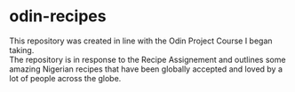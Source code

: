 # odin-recipes
This repository was created in line with the Odin Project Course I began taking.<br>
The repository is in response to the Recipe Assignement and outlines some amazing Nigerian recipes that have been globally accepted and loved by a lot of people across the globe.
